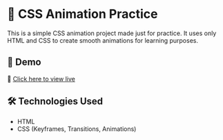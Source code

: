 # 🌟 CSS Animation Practice

This is a simple CSS animation project made just for practice. It uses only HTML and CSS to create smooth animations for learning purposes.

## 🚀 Demo

🔗 [Click here to view live](https://Mohitameta007.github.io/Css-ANimation/)

## 🛠️ Technologies Used

- HTML
- CSS (Keyframes, Transitions, Animations)

